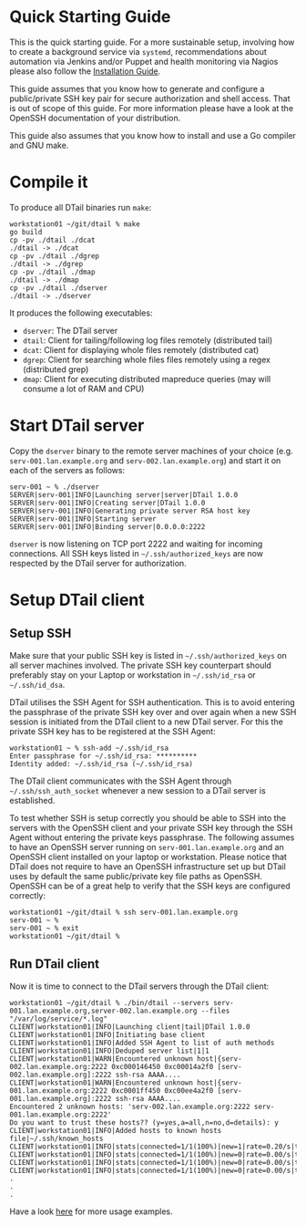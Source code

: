 Quick Starting Guide
====================

This is the quick starting guide. For a more sustainable setup, involving how to create a background service via ``systemd``, recommendations about automation via Jenkins and/or Puppet and health monitoring via Nagios please also follow the [Installation Guide](installation.md).

This guide assumes that you know how to generate and configure a public/private SSH key pair for secure authorization and shell access. That is out of scope of this guide. For more information please have a look at the OpenSSH documentation of your distribution.

This guide also assumes that you know how to install and use a Go compiler and GNU make.

# Compile it

To produce all DTail binaries run ``make``:

```console
workstation01 ~/git/dtail % make
go build
cp -pv ./dtail ./dcat
./dtail -> ./dcat
cp -pv ./dtail ./dgrep
./dtail -> ./dgrep
cp -pv ./dtail ./dmap
./dtail -> ./dmap
cp -pv ./dtail ./dserver
./dtail -> ./dserver
```

It produces the following executables:

* ``dserver``: The DTail server
* ``dtail``: Client for tailing/following log files remotely (distributed tail)
* ``dcat``: Client for displaying whole files remotely (distributed cat)
* ``dgrep``: Client for searching whole files files remotely using a regex (distributed grep)
* ``dmap``: Client for executing distributed mapreduce queries (may will consume a lot of RAM and CPU)

# Start DTail server

Copy the ``dserver`` binary to the remote server machines of your choice (e.g. ``serv-001.lan.example.org`` and ``serv-002.lan.example.org``) and start it on each of the servers as follows:

```console
serv-001 ~ % ./dserver
SERVER|serv-001|INFO|Launching server|server|DTail 1.0.0
SERVER|serv-001|INFO|Creating server|DTail 1.0.0
SERVER|serv-001|INFO|Generating private server RSA host key
SERVER|serv-001|INFO|Starting server
SERVER|serv-001|INFO|Binding server|0.0.0.0:2222
```

``dserver`` is now listening on TCP port 2222 and waiting for incoming connections. All SSH keys listed in ``~/.ssh/authorized_keys`` are now respected by the DTail server for authorization.

# Setup DTail client

## Setup SSH

Make sure that your public SSH key is listed in ``~/.ssh/authorized_keys`` on all server machines involved. The private SSH key counterpart should preferably stay on your Laptop or workstation in ``~/.ssh/id_rsa`` or ``~/.ssh/id_dsa``.

DTail utilises the SSH Agent for SSH authentication. This is to avoid entering the passphrase of the private SSH key over and over again when a new SSH session is initiated from the DTail client to a new DTail server. For this the private SSH key has to be registered at the SSH Agent:

```console
workstation01 ~ % ssh-add ~/.ssh/id_rsa
Enter passphrase for ~/.ssh/id_rsa: **********
Identity added: ~/.ssh/id_rsa (~/.ssh/id_rsa)
```

The DTail client communicates with the SSH Agent through ``~/.ssh/ssh_auth_socket`` whenever a new session to a DTail server is established.

To test whether SSH is setup correctly you should be able to SSH into the servers with the OpenSSH client and your private SSH key through the SSH Agent without entering the private keys passphrase. The following assumes to have an OpenSSH server running on ``serv-001.lan.example.org`` and an OpenSSH client installed on your laptop or workstation. Please notice that DTail does not require to have an OpenSSH infrastructure set up but DTail uses by default the same public/private key file paths as OpenSSH. OpenSSH can be of a great help to verify that the SSH keys are configured correctly:

```console
workstation01 ~/git/dtail % ssh serv-001.lan.example.org
serv-001 ~ %
serv-001 ~ % exit
workstation01 ~/git/dtail %
```

## Run DTail client

Now it is time to connect to the DTail servers through the DTail client:

```console
workstation01 ~/git/dtail % ./bin/dtail --servers serv-001.lan.example.org,server-002.lan.example.org --files "/var/log/service/*.log"
CLIENT|workstation01|INFO|Launching client|tail|DTail 1.0.0
CLIENT|workstation01|INFO|Initiating base client
CLIENT|workstation01|INFO|Added SSH Agent to list of auth methods
CLIENT|workstation01|INFO|Deduped server list|1|1
CLIENT|workstation01|WARN|Encountered unknown host|{serv-002.lan.example.org:2222 0xc000146450 0xc00014a2f0 [serv-002.lan.example.org]:2222 ssh-rsa AAAA....
CLIENT|workstation01|WARN|Encountered unknown host|{serv-001.lan.example.org:2222 0xc0001ff450 0xc00ee4a2f0 [serv-001.lan.example.org]:2222 ssh-rsa AAAA....
Encountered 2 unknown hosts: 'serv-002.lan.example.org:2222 serv-001.lan.example.org:2222'
Do you want to trust these hosts?? (y=yes,a=all,n=no,d=details): y
CLIENT|workstation01|INFO|Added hosts to known hosts file|~/.ssh/known_hosts
CLIENT|workstation01|INFO|stats|connected=1/1(100%)|new=1|rate=0.20/s|throttle=0|cpus/goroutines=8/17
CLIENT|workstation01|INFO|stats|connected=1/1(100%)|new=0|rate=0.00/s|throttle=0|cpus/goroutines=8/17
CLIENT|workstation01|INFO|stats|connected=1/1(100%)|new=0|rate=0.00/s|throttle=0|cpus/goroutines=8/17
CLIENT|workstation01|INFO|stats|connected=1/1(100%)|new=0|rate=0.00/s|throttle=0|cpus/goroutines=8/17
.
.
.
```

Have a look [here](examples.md) for more usage examples.
